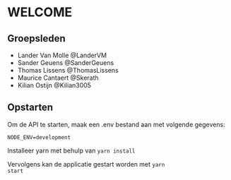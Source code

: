 # WELCOME

## Groepsleden

- Lander Van Molle @LanderVM
- Sander Geuens @SanderGeuens
- Thomas Lissens @ThomasLissens
- Maurice Cantaert @Skerath
- Kilian Ostijn @Kilian3005

## Opstarten

Om de API te starten, maak een .env bestand aan met volgende gegevens:

```
NODE_ENV=development
```

Installeer yarn met behulp van <code>yarn install</code>

Vervolgens kan de applicatie gestart worden met <code>yarn start</code>

